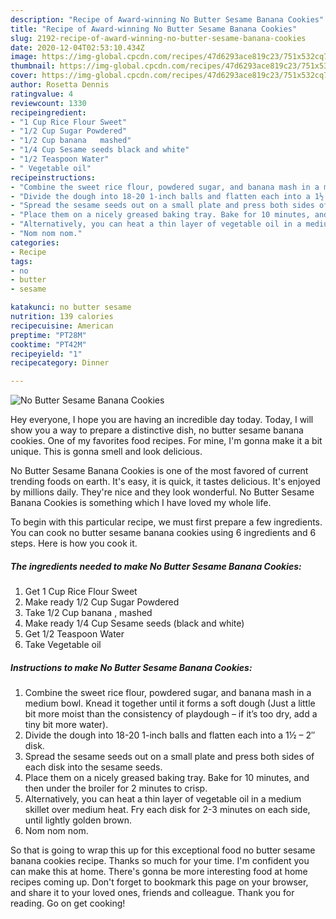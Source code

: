 ```yaml
---
description: "Recipe of Award-winning No Butter Sesame Banana Cookies"
title: "Recipe of Award-winning No Butter Sesame Banana Cookies"
slug: 2192-recipe-of-award-winning-no-butter-sesame-banana-cookies
date: 2020-12-04T02:53:10.434Z
image: https://img-global.cpcdn.com/recipes/47d6293ace819c23/751x532cq70/no-butter-sesame-banana-cookies-recipe-main-photo.jpg
thumbnail: https://img-global.cpcdn.com/recipes/47d6293ace819c23/751x532cq70/no-butter-sesame-banana-cookies-recipe-main-photo.jpg
cover: https://img-global.cpcdn.com/recipes/47d6293ace819c23/751x532cq70/no-butter-sesame-banana-cookies-recipe-main-photo.jpg
author: Rosetta Dennis
ratingvalue: 4
reviewcount: 1330
recipeingredient:
- "1 Cup Rice Flour Sweet"
- "1/2 Cup Sugar Powdered"
- "1/2 Cup banana   mashed"
- "1/4 Cup Sesame seeds black and white"
- "1/2 Teaspoon Water"
- " Vegetable oil"
recipeinstructions:
- "Combine the sweet rice flour, powdered sugar, and banana mash in a medium bowl. Knead it together until it forms a soft dough (Just a little bit more moist than the consistency of playdough – if it’s too dry, add a tiny bit more water)."
- "Divide the dough into 18-20 1-inch balls and flatten each into a 1½ – 2″ disk."
- "Spread the sesame seeds out on a small plate and press both sides of each disk into the sesame seeds."
- "Place them on a nicely greased baking tray. Bake for 10 minutes, and then under the broiler for 2 minutes to crisp."
- "Alternatively, you can heat a thin layer of vegetable oil in a medium skillet over medium heat. Fry each disk for 2-3 minutes on each side, until lightly golden brown."
- "Nom nom nom."
categories:
- Recipe
tags:
- no
- butter
- sesame

katakunci: no butter sesame 
nutrition: 139 calories
recipecuisine: American
preptime: "PT28M"
cooktime: "PT42M"
recipeyield: "1"
recipecategory: Dinner

---
```



![No Butter Sesame Banana Cookies](https://img-global.cpcdn.com/recipes/47d6293ace819c23/751x532cq70/no-butter-sesame-banana-cookies-recipe-main-photo.jpg)

Hey everyone, I hope you are having an incredible day today. Today, I will show you a way to prepare a distinctive dish, no butter sesame banana cookies. One of my favorites food recipes. For mine, I'm gonna make it a bit unique. This is gonna smell and look delicious.



No Butter Sesame Banana Cookies is one of the most favored of current trending foods on earth. It's easy, it is quick, it tastes delicious. It's enjoyed by millions daily. They're nice and they look wonderful. No Butter Sesame Banana Cookies is something which I have loved my whole life.


To begin with this particular recipe, we must first prepare a few ingredients. You can cook no butter sesame banana cookies using 6 ingredients and 6 steps. Here is how you cook it.

<!--inarticleads1-->

##### The ingredients needed to make No Butter Sesame Banana Cookies:

1. Get 1 Cup Rice Flour Sweet
1. Make ready 1/2 Cup Sugar Powdered
1. Take 1/2 Cup banana ,  mashed
1. Make ready 1/4 Cup Sesame seeds (black and white)
1. Get 1/2 Teaspoon Water
1. Take  Vegetable oil




<!--inarticleads2-->

##### Instructions to make No Butter Sesame Banana Cookies:

1. Combine the sweet rice flour, powdered sugar, and banana mash in a medium bowl. Knead it together until it forms a soft dough (Just a little bit more moist than the consistency of playdough – if it’s too dry, add a tiny bit more water).
1. Divide the dough into 18-20 1-inch balls and flatten each into a 1½ – 2″ disk.
1. Spread the sesame seeds out on a small plate and press both sides of each disk into the sesame seeds.
1. Place them on a nicely greased baking tray. Bake for 10 minutes, and then under the broiler for 2 minutes to crisp.
1. Alternatively, you can heat a thin layer of vegetable oil in a medium skillet over medium heat. Fry each disk for 2-3 minutes on each side, until lightly golden brown.
1. Nom nom nom.




So that is going to wrap this up for this exceptional food no butter sesame banana cookies recipe. Thanks so much for your time. I'm confident you can make this at home. There's gonna be more interesting food at home recipes coming up. Don't forget to bookmark this page on your browser, and share it to your loved ones, friends and colleague. Thank you for reading. Go on get cooking!
